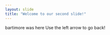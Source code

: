 ```yaml
---
layout: slide
title: "Welcome to our second slide!"
---
```

bartimore was here
Use the left arrow to go back!
